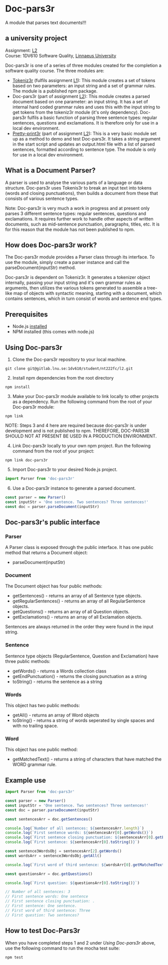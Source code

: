 # Doc-pars3r

A module that parses text documents!!!

## a university project

Assignment: [L2](https://github.com/niall-thurrat/doc-pars3r/docs/L2-1DV610.pdf)  
Course: 1DV610 Software Quality, [Linnaeus University](https://lnu.se/en/)

Doc-pars3r is one of a series of three modules created for the completion a software quality course. The three modules are:  

- [Tokeniz3r](https://github.com/niall-thurrat/tokeniz3r) (fulfils assignment [L1](https://github.com/niall-thurrat/tokeniz3r/docs/L1-1DV610.pdf)): This module creates a set of tokens based on two parameters: an input string and a set of grammar rules.  The module is a published npm package.
- Doc-pars3r (part of assignment [L2](https://github.com/niall-thurrat/doc-pars3r/docs/L2-1DV610.pdf)): This module creates a parsed document based on one parameter: an input string. It has a set of internal hard coded grammar rules and uses this with the input string to get tokens from the tokeniz3r module (it's only dependency). Doc-pars3r fulfils a basic function of parsing three sentence types: regular sentences, questions and exclamations. It is therefore only for use in a local dev environment.
- [Pretty-print3r](https://github.com/niall-thurrat/pretty-print3r) (part of assignment [L2](https://github.com/niall-thurrat/doc-pars3r/docs/L2-1DV610.pdf)): This is a very basic module set up as a method to demo and test Doc-pars3r. It takes a string argument in the start script and updates an output.html file with a list of parsed sentences, formatted according to sentence type. The module is only for use in a local dev environment.

## What is a Document Parser?

A parser is used to analyse the various parts of a language or data structure. Doc-pars3r uses Tokenis3r to break an input text into tokens (words and closing punctuations), then builds a document from these that consists of various sentence types.

Note: Doc-pars3r is very much a work in progress and at present only parses 3 different sentence types: regular sentences, questions and exclamations. It requires further work to handle other aspects of written documents, such as mid-sentence punctuation, paragraphs, titles, etc. It is for this reason that the module has not been published to npm.

## How does Doc-pars3r work?

The Doc-pars3r module provides a Parser class through its interface. To use the module, simply create a parser instance and call the parseDocument(inputStr) method.

Doc-pars3r is dependent on Tokeniz3r. It generates a tokenizer object internally, passing your input string and it's own grammar rules as arguments, then utilizes the various tokens generated to assemble a tree-like map of objects with syntactic meaning, starting with a document, which contains sentences, which in turn consist of words and sentence end types.

## Prerequisites

- Node.js [installed](https://nodejs.org/en/download/)
- NPM installed (this comes with node.js)

## Using Doc-pars3r

1. Clone the Doc-pars3r repository to your local machine.

```
git clone git@gitlab.lnu.se:1dv610/student/nt222fc/l2.git
```

2. Install npm dependencies from the root directory

```
npm install
```

3. Make your Doc-pars3r module available to link locally to other projects as a dependency. Run the following command from the root of your Doc-pars3r module:
```
npm link
```

NOTE: Steps 3 and 4 here are required because doc-pars3r is under development and is not published to npm. THEREFORE, DOC-PARS3R SHOULD NOT AT PRESENT BE USED IN A PRODUCTION ENVIRONMENT.

4. Link Doc-pars3r locally to your own npm project. Run the following command from the root of your project:
```
npm link doc-pars3r
```

5. Import Doc-pars3r to your desired Node.js project.

```javascript
import Parser from 'doc-pars3r'
```

6. Use a Doc-pars3r instance to generate a parsed document.

```javascript
const parser = new Parser()
const inputStr = 'One sentence. Two sentences? Three sentences!'
const doc = parser.parseDocument(inputStr)
```

## Doc-pars3r's public interface

### Parser

A Parser class is exposed through the public interface. It has one public method that returns a Document object:

- parseDocument(inputStr)

### Document

The Document object has four public methods:

- getSentences() - returns an array of all Sentence type objects.
- getRegularSentences() - returns an array of all RegularSentence objects.
- getQuestions() - returns an array of all Question objects.
- getExclamations() - returns an array of all Exclamation objects.

Sentences are always returned in the order they were found in the input string.

### Sentence

Sentence type objects (RegularSentence, Question and Exclamation) have three public methods:

- getWords() - returns a Words collection class
- getEndPunctuation() - returns the closing punctuation as a string
- toString() - returns the sentence as a string

### Words

This object has two public methods:

- getAll() - returns an array of Word objects
- toString() - returns a string of words seperated by single spaces and with no trailing space.

### Word

This object has one public method:

- getMatchedText() - returns a string of characters that have matched the WORD grammar rule.

## Example use

```javascript
import Parser from 'doc-pars3r'

const parser = new Parser()
const inputStr = 'One sentence. Two sentences? Three sentences!'
const doc = parser.parseDocument(inputStr)

const sentencesArr = doc.getSentences()

console.log(`Number of all sentences: ${sentencesArr.length}`)
console.log(`First sentence words: ${sentencesArr[0].getWords()}`)
console.log(`First sentence closing punctuation: ${sentencesArr[0].getEndPunctuation()}`)
console.log(`First sentence: ${sentencesArr[0].toString()}`)

const sentence3WordsObj = sentencesArr[2].getWords()
const wordsArr = sentence3WordsObj.getAll()

console.log(`First word of third sentence: ${wordsArr[0].getMatchedText()}`)

const questionsArr = doc.getQuestions()

console.log(`First question: ${questionsArr[0].toString()}`)

// Number of all sentences: 3
// First sentence words: One sentence
// First sentence closing punctuation: .
// First sentence: One sentence.
// First word of third sentence: Three
// First question: Two sentences?
```

## How to test Doc-Pars3r

When you have completed steps 1 and 2 under *Using Doc-pars3r* above, use the following command to run the mocha test suite:

```
npm test
```
